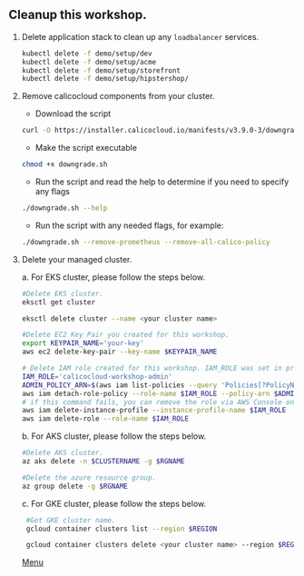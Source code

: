## Cleanup this workshop.

1. Delete application stack to clean up any `loadbalancer` services.

    ```bash
    kubectl delete -f demo/setup/dev
    kubectl delete -f demo/setup/acme
    kubectl delete -f demo/setup/storefront
    kubectl delete -f demo/setup/hipstershop/
    ```

2. Remove calicocloud components from your cluster.
   - Download the script 
   ```bash
   curl -O https://installer.calicocloud.io/manifests/v3.9.0-3/downgrade.sh
   ```

   - Make the script executable 
   ```bash
   chmod +x downgrade.sh
   ```

   - Run the script and read the help to determine if you need to specify any flags 
   ```bash
   ./downgrade.sh --help
   ```

   - Run the script with any needed flags, for example: 
   ```bash
   ./downgrade.sh --remove-prometheus --remove-all-calico-policy
   
   ```   

3. Delete your managed cluster.

   a. For EKS cluster, please follow the steps below.  

    ```bash
    #Delete EKS cluster.
    eksctl get cluster 
    
    eksctl delete cluster --name <your cluster name>
    ```

    ```bash
    #Delete EC2 Key Pair you created for this workshop.
    export KEYPAIR_NAME='your-key'
    aws ec2 delete-key-pair --key-name $KEYPAIR_NAME
    ```

    ```bash
    # Delete IAM role created for this workshop. IAM_ROLE was set in previous step as calicocloud-workshop-admin.
    IAM_ROLE='calicocloud-workshop-admin'
    ADMIN_POLICY_ARN=$(aws iam list-policies --query 'Policies[?PolicyName==`AdministratorAccess`].Arn' --output text)
    aws iam detach-role-policy --role-name $IAM_ROLE --policy-arn $ADMIN_POLICY_ARN
    # if this command fails, you can remove the role via AWS Console once you delete the Cloud9 instance
    aws iam delete-instance-profile --instance-profile-name $IAM_ROLE
    aws iam delete-role --role-name $IAM_ROLE
    ```
   
    b. For AKS cluster, please follow the steps below.  

    ```bash
    #Delete AKS cluster.
    az aks delete -n $CLUSTERNAME -g $RGNAME
    ```

    ```bash
    #Delete the azure resource group. 
    az group delete -g $RGNAME
    ```




   c. For GKE cluster, please follow the steps below.  

   ```bash
    #Get GKE cluster name.
    gcloud container clusters list --region $REGION    

    gcloud container clusters delete <your cluster name> --region $REGION 
    ```

   [Menu](../README.md)
   